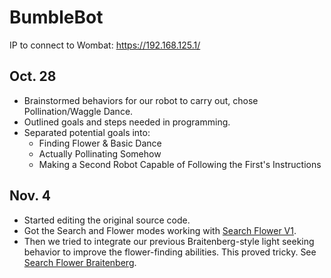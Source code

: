 # BumbleBot

IP to connect to Wombat: https://192.168.125.1/


## Oct. 28
- Brainstormed behaviors for our robot to carry out, chose Pollination/Waggle Dance.
- Outlined goals and steps needed in programming.
- Separated potential goals into:
  -  Finding Flower & Basic Dance
  -  Actually Pollinating Somehow
  -  Making a Second Robot Capable of Following the First's Instructions

## Nov. 4
- Started editing the original source code.
- Got the Search and Flower modes working with [Search Flower V1](search%20flower%20v1).
- Then we tried to integrate our previous Braitenberg-style light seeking behavior to improve the flower-finding abilities. This proved tricky. See [Search Flower Braitenberg](search%20flower%20braitenberg).
